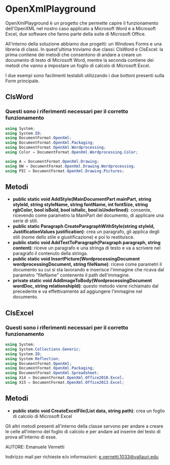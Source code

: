 # OpenXmlPlayground

OpenXmlPlayground è un progetto che permette capire il funzionamento dell'OpenXML nel nostro caso applicato a Microsoft Word e a Microsoft Excel, due software che fanno parte della suite di Microsoft Office.

All'interno della soluzione abbiamo due progetti: un Windows Forms e una libreria di classi.
In quest'ultima troviamo due classi: ClsWord e ClsExcel: la prima contiene dei metodi che consentono di andare a creare un documento di testo di Microsoft Word, mentre la seconda contiene dei metodi che vanno a impostare un foglio di calcolo di Microsoft Excel.

I due esempi sono facilmenti testabili utilizzando i due bottoni presenti sulla Form principale.

## ClsWord
### Questi sono i riferimenti necessari per il corretto funzionamento

```C#
using System;
using System.IO;
using DocumentFormat.OpenXml;
using DocumentFormat.OpenXml.Packaging;
using DocumentFormat.OpenXml.Wordprocessing;
using Color = DocumentFormat.OpenXml.Wordprocessing.Color;

using A = DocumentFormat.OpenXml.Drawing;
using DW = DocumentFormat.OpenXml.Drawing.Wordprocessing;
using PIC = DocumentFormat.OpenXml.Drawing.Pictures;
```
## Metodi
* **public static void AddStyle(MainDocumentPart mainPart, string styleId, string styleName, string fontName, int fontSize, string rgbColor, bool isBold, bool isItalic, bool isUnderlined)**: consente, ricevendo come parametro la MainPart del documento, di applicare una serie di stili.
* **public static Paragraph CreateParagraphWithStyle(string styleId, JustificationValues justification)**: crea un paragrafo, gli applica degli stili (nome dello stile e giustificazione) e poi lo restituisce.
* **public static void AddTextToParagraph(Paragraph paragraph, string content)**: riceve un paragrafo e una stringa di testo e va a scrivere nel paragrafo il contenuto della stringa.
* **public static void InsertPicture(WordprocessingDocument wordprocessingDocument, string fileName)**: riceve come parametri il documento su cui si sta lavorando e inserisce l'immagine che ricava dal parametro "fileName" contenente il path dell'immagine.
* **private static void AddImageToBody(WordprocessingDocument wordDoc, string relationshipId)**: questo metodo viene richiamato dal precedente e va effettivamente ad aggiungere l'immagine nel documento.

## ClsExcel
### Questi sono i riferimenti necessari per il corretto funzionamento

```C#
using System;
using System.Collections.Generic;
using System.IO;
using System.Reflection;
using DocumentFormat.OpenXml;
using DocumentFormat.OpenXml.Packaging;
using DocumentFormat.OpenXml.Spreadsheet;
using X14 = DocumentFormat.OpenXml.Office2010.Excel;
using X15 = DocumentFormat.OpenXml.Office2013.Excel;
```
## Metodi
* **public static void CreateExcelFile<T>(List<T> data, string path)**: crea un foglio di calcolo di Microsoft Excel

Gli altri metodi presenti all'interno della classe servono per andare a creare le celle all'interno del foglio di calcolo e per andare ad inserire del testo di prova all'interno di esse. 


AUTORE: Emanuele Vernetti

Indirizzo mail per richieste e/o informazioni: e.vernetti.1033@vallauri.edu
